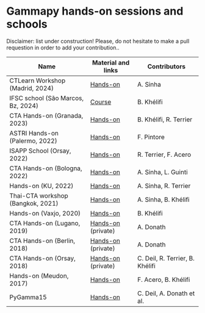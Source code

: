 # Gammapy hands-on sessions and schools

  Disclaimer: list under construction! Please, do not hesitate to make a pull requestion in order to add your contribution..
  

| Name                              | Material and links                                                                          | Contributors                    |
|-----------------------------------|---------------------------------------------------------------------------------------------|---------------------------------|
| CTLearn Workshop (Madrid, 2024)   | [Hands-on](https://github.com/AtreyeeS/CTLearn-Gammapy)                                     | A. Sinha 
| IFSC school (São Marcos, Bz, 2024)| [Course](https://github.com/bkhelifi/Brazil_2024)                                           | B. Khélifi                      |
| CTA Hands-on (Granada, 2023)      | [Hands-on](https://github.com/bkhelifi/CTAO-CTAC_Meeting_Granada_2023)                      | B. Khélifi, R. Terrier          |
| ASTRI Hands-on (Palermo, 2022)    | [Hands-on](https://indico.ict.inaf.it/event/1867/)                                          | F. Pintore                      |
| ISAPP School (Orsay, 2022)        | [Hands-on](https://github.com/registerrier/gammapy_hands_on_ISAPP_2022)                     | R. Terrier, F. Acero            |
| CTA Hands-on (Bologna, 2022)      | [Hands-on](https://github.com/AtreyeeS/CTAO-CTAC_Meeting_Bologna_2022)                      | A. Sinha, L. Guinti             |
| Hands-on (KU, 2022)               | [Hands-on](https://github.com/AtreyeeS/VHE-KU-workshop)                                     | A. Sinha, R. Terrier            |
| Thai-CTA workshop (Bangkok, 2021) | [Hands-on](https://github.com/AtreyeeS/gammapy-thai-cta)                                    | A. Sinha, B. Khélifi            |
| Hands-on (Vaxjo, 2020)            | [Hands-on](https://github.com/bkhelifi/tutorial_Vaxjo_2020)                                 | B. Khélifi                      |
| CTA Hands-on (Lugano, 2019)       | [Hands-on](https://indico.cta-observatory.org/event/1995/) (private)                        | A. Donath                       |
| CTA Hands-on (Berlin, 2018)       | [Hands-on](https://indico.cta-observatory.org/event/1711/page/118-overview) (private)       | A. Donath                       |
| CTA Hands-on (Orsay, 2018)        | [Hands-on](https://indico.cta-observatory.org/event/1575/sessions/2282/#20180518) (private) | C. Deil, R. Terrier, B. Khélifi |
| Hands-on (Meudon, 2017)           | [Hands-on](https://github.com/bkhelifi/gammapy-meudon-tutorial)                             | F. Acero, B. Khélifi            |
| PyGamma15                         | [Hands-on](https://github.com/gammapy/PyGamma15/tree/gh-pages/tutorials)                    | C. Deil, A. Donath et al.       | 

